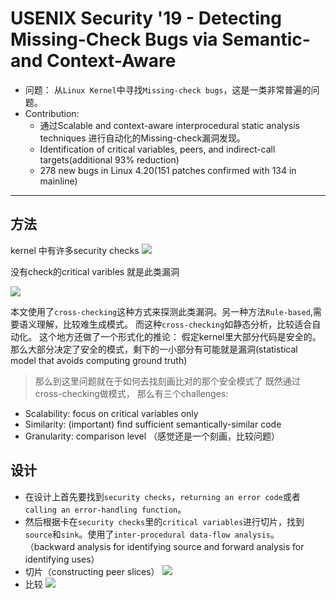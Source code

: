 # USENIX Security '19 - Detecting Missing-Check Bugs via Semantic- and Context-Aware

- 问题： 从`Linux Kernel`中寻找`Missing-check bugs`，这是一类非常普遍的问题。
- Contribution:
  - 通过Scalable and context-aware interprocedural static analysis techniques 进行自动化的Missing-check漏洞发现。
  - Identification of critical variables, peers, and indirect-call targets(additional 93% reduction)
  - 278 new bugs in Linux 4.20(151 patches confirmed with 134 in mainline)
---
## 方法
kernel 中有许多security checks
![](https://penlab-1252869057.cos.ap-beijing.myqcloud.com/2019-11-30-%E5%B1%8F%E5%B9%95%E5%BF%AB%E7%85%A7%202019-11-30%20%E4%B8%8B%E5%8D%883.02.50.png)

没有check的critical varibles 就是此类漏洞

![](https://penlab-1252869057.cos.ap-beijing.myqcloud.com/2019-11-30-%E5%B1%8F%E5%B9%95%E5%BF%AB%E7%85%A7%202019-11-30%20%E4%B8%8B%E5%8D%883.05.30.png)

本文使用了`cross-checking`这种方式来探测此类漏洞。另一种方法`Rule-based`,需要语义理解，比较难生成模式。 而这种`cross-checking`如静态分析，比较适合自动化。
这个地方还做了一个形式化的推论： 假定kernel里大部分代码是安全的。那么大部分决定了安全的模式，剩下的一小部分有可能就是漏洞(statistical model that avoids computing ground truth)
> 那么到这里问题就在于如何去找刻画比对的那个安全模式了
既然通过cross-checking做模式， 那么有三个challenges:
* Scalability: focus on critical variables only
* Similarity: (important) find sufficient semantically-similar code
* Granularity: comparison level
（感觉还是一个刻画，比较问题）

## 设计

- 在设计上首先要找到`security checks`，`returning an error code`或者`calling an error-handling function`。
- 然后根据卡在`security checks`里的`critical variables`进行切片，找到`source`和`sink`。使用了`inter-procedural data-flow analysis`。
（backward analysis for identifying source and forward analysis for identifying uses）
- 切片（constructing peer slices）
![](https://penlab-1252869057.cos.ap-beijing.myqcloud.com/2019-11-30-%E5%B1%8F%E5%B9%95%E5%BF%AB%E7%85%A7%202019-11-30%20%E4%B8%8B%E5%8D%885.06.32.png)
- 比较
![](https://penlab-1252869057.cos.ap-beijing.myqcloud.com/2019-11-30-%E5%B1%8F%E5%B9%95%E5%BF%AB%E7%85%A7%202019-11-30%20%E4%B8%8B%E5%8D%882.57.54-1.png)
